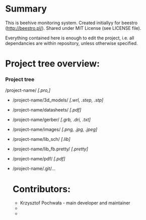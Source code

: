 # Summary #
This is beehive monitoring system. Created initiallyy for beestro (http://beestro.pl/). Shared under MIT License (see LICENSE file).

Everything contained here is enough to edit the project, i.e. all dependancies are within repository, unless otherwise specified. 

# Project tree overview: #

### Project tree ###  

/project-name/ _[.pro,]_
* /project-name/3d_models/ _[.wrl, .step, .stp]_
* /project-name/datasheets/ _[.pdf]_
* /project-name/gerber/ _[.grb, .dri, .txt]_
* /project-name/images/ _[.png, .jpg, .jpeg]_
* /project-name/lib_sch/ _[.lib]_
* /project-name/lib_fb.pretty/ _[.pretty]_
* /project-name/pdf/ _[.pdf]_
* /project-name/.git/...


   # Contributors: #
   * Krzysztof Pochwała - main developer and maintainer
   * 
   * 
